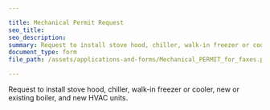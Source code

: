 ```yaml
---

title: Mechanical Permit Request
seo_title:
seo_description:
summary: Request to install stove hood, chiller, walk-in freezer or cooler, new or existing boiler, and new HVAC units.
document_type: form
file_path: /assets/applications-and-forms/Mechanical_PERMIT_for_faxes.pdf

---
```

Request to install stove hood, chiller, walk-in freezer or cooler, new or existing boiler, and new HVAC units.
